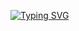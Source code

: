 [![Typing SVG](https://readme-typing-svg.demolab.com?font=Fira+Code&weight=600&size=22&pause=1000&color=00F733&width=435&lines=+Hello%2C+I'm+Gabriel%2C+How+are+you%3F)](https://git.io/typing-svg)
<!---
CobainG0/CobainG0 is a ✨ special ✨ repository because its `README.md` (this file) appears on your GitHub profile.
You can click the Preview link to take a look at your changes.
--->
